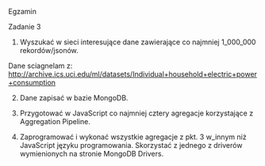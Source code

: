 Egzamin

Zadanie 3

1. Wyszukać w sieci interesujące dane zawierające co najmniej 1_000_000 rekordów/jsonów.

Dane sciagnelam z: http://archive.ics.uci.edu/ml/datasets/Individual+household+electric+power+consumption


2. Dane zapisać w bazie MongoDB.

3. Przygotować w JavaScript co najmniej cztery agregacje korzystające z Aggregation Pipeline.

4. Zaprogramować i wykonać wszystkie agregacje z pkt. 3 w_innym niż JavaScript języku programowania. Skorzystać z jednego z driverów wymienionych na stronie MongoDB Drivers.
